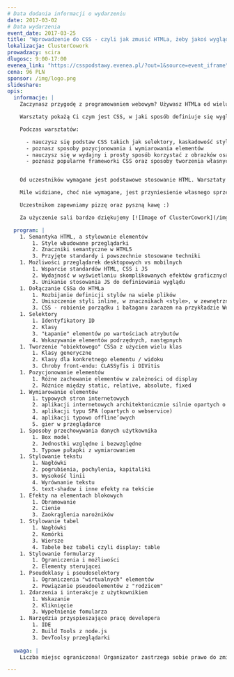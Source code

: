 ```yaml
---
# Data dodania informacji o wydarzeniu
date: 2017-03-02
# Data wydarzenia
event_date: 2017-03-25
title: "Wprowadzenie do CSS - czyli jak zmusić HTMLa, żeby jakoś wyglądał"
lokalizacja: ClusterCowork
prowadzacy: scira
dlugosc: 9:00-17:00
evenea_link: "https://csspodstawy.evenea.pl/?out=1&source=event_iframe"
cena: 96 PLN
sponsor: /img/logo.png
slideshare:
opis:
  informacje: |
    Zaczynasz przygodę z programowaniem webowym? Używasz HTMLa od wielu lat, ale nie masz aktualnej wiedzy na temat możliwości CSS? Jesteś wirtuozem Flasha, ale chciałbyś przesiąść się na bardziej współczesne technologie? A może jesteś back-endowcem i chciałbyś spróbować czegoś nowego?

    Warsztaty pokażą Ci czym jest CSS, w jaki sposób definiuje się wygląd elementów, jakie są możliwości CSSa, a co wykracza poza jego granice. Warsztaty składać się będą w przeważającej części z zadań praktycznych, aby każdy uczestnik mógł przetestować działanie styli na własnym laptopie, tablecie czy telefonie.

    Podczas warsztatów:

      - nauczysz się podstaw CSS takich jak selektory, kaskadowość styli
      - poznasz sposoby pozycjonowania i wymiarowania elementów
      - nauczysz się w wydajny i prosty sposób korzystać z obrazków osadzanych w CSSie
      - poznasz popularne frameworki CSS oraz sposoby tworzenia własnych toolkitów styli


    Od uczestników wymagane jest podstawowe stosowanie HTML. Warsztaty skierowane są dla osób które chciałyby poznać możliwości tworzenia layoutów stron i aplikacji internetowych, a także poznać nowe możliwości CSSa. Uczestnicy w trakcie zajęć korzystają z własnego sprzętu (do wygodnego korzystania z HTMLa i CSSa wystarczy właściwie każdy komputer z systemem Windows, OSX lub Linux - wymagane GUI :)

    Mile widziane, choć nie wymagane, jest przyniesienie własnego sprzętu mobilnego (telefon / tablet), na którym będzie można testować tworzone layouty, efekty - alternatywą jest użycie WebDeveloper tools z Chrome, ale wiąże się to z pewnymi ograniczeniami.

    Uczestnikom zapewniamy pizzę oraz pyszną kawę :)

    Za użyczenie sali bardzo dziękujemy [![Image of ClusterCowork](/img/logos/clustercowork.png)](http://www.clustercowork.com/#firstcontainer)

  program: |
    1. Semantyka HTML, a stylowanie elementów
        1. Style wbudowane przeglądarki
        2. Znaczniki semantyczne w HTML5
        3. Przyjęte standardy i powszechnie stosowane techniki
    1. Możliwości przeglądarek desktopowych vs mobilnych
        1. Wsparcie standardów HTML, CSS i JS
        2. Wydajność w wyświetlaniu skomplikowanych efektów graficznych
        3. Unikanie stosowania JS do definiowania wyglądu
    1. Dołączanie CSSa do HTMLa
        1. Rozbijanie definicji stylów na wiele plików
        2. Umiszczenie styli inline, w znacznikach <style>, w zewnętrznych plikach
        3. CSS - robienie porządku i bałaganu zarazem na przykładzie WebPacka
    1. Selektory
        1. Identyfikatory ID
        2. Klasy
        3. "Łapanie" elementów po wartościach atrybutów
        4. Wskazywanie elementów podrzędnych, następnych
    1. Tworzenie "obiektowego" CSSa z użyciem wielu klas
        1. Klasy generyczne
        2. Klasy dla konkretnego elementu / widoku
        3. Chroby front-endu: CLASSyfis i DIVitis
    1. Pozycjonowanie elementów
        1. Różne zachowanie elementów w zależności od display
        2. Różnice między static, relative, absolute, fixed
    1. Wymiarowanie elementów
        1. typowych stron internetowych
        2. aplikacji internetowych architektonicznie silnie opartych o back-end
        3. aplikacji typu SPA (opartych o webservice)
        4. aplikacji typowo offline’owych
        5. gier w przeglądarce
    1. Sposoby przechowywania danych użytkownika
        1. Box model
        2. Jednostki względne i bezwzględne
        3. Typowe pułapki z wymiarowaniem
    1. Stylowanie tekstu
        1. Nagłówki
        2. pogrubienia, pochylenia, kapitaliki
        3. Wysokość linii
        4. Wyrównanie tekstu
        5. text-shadow i inne efekty na tekście
    1. Efekty na elementach blokowych
        1. Obramowanie
        2. Cienie
        3. Zaokrąglenia narożników
    1. Stylowanie tabel
        1. Nagłówki
        2. Komórki
        3. Wiersze
        4. Tabele bez tabeli czyli display: table
    1. Stylowanie formularzy
        1. Ograniczenia i możliwości
        2. Elementy sterującei
    1. Pseudoklasy i pseudoselektory
        1. Ograniczenia "wirtualnych" elementów
        2. Powiązanie pseudoelementów z "rodzicem"
    1. Zdarzenia i interakcje z użytkownikiem
        1. Wskazanie
        2. Kliknięcie
        3. Wypełnienie fomularza
    1. Narzędzia przyspieszające pracę developera
        1. IDE
        2. Build Tools z node.js
        3. DevToolsy przeglądarki
    
  uwaga: |
    Liczba miejsc ograniczona! Organizator zastrzega sobie prawo do zmiany lokalizacji wydarzenia oraz jego odwołania w przypadku niezgłoszenia się minimalnej liczby uczestników.

---
```

